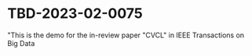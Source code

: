 # TBD-2023-02-0075
"This is the demo for the in-review paper "CVCL" in IEEE Transactions on Big Data

